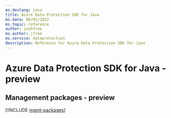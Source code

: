 ```yaml
---
ms.devlang: java
title: Azure Data Protection SDK for Java
ms.data: 08/01/2022
ms.topic: reference
author: joshfree
ms.author: jfree
ms.service: dataprotection
description: Reference for Azure Data Protection SDK for Java
---
```

# Azure Data Protection SDK for Java - preview

## Management packages - preview
[!INCLUDE [mgmt-packages](data-protection-mgmt-index.md)]